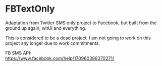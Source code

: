 # FBTextOnly
Adaptation from Twitter SMS only project to Facebook, but built from the ground up again, witUI and everything.

This is considered to be a dead project. I am not going to work on this project any longer due to work commitments.

FB SMS API:
<br/>
https://www.facebook.com/help/170960386370271/
